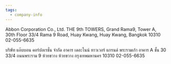 ```yaml
---
tags:
  - company-info
---
```

Abbon Corporation Co., Ltd. 
THE 9th TOWERS, Grand Rama9, Tower A, 30th Floor 
33/4 Rama 9 Road, Huay Kwang, Huay Kwang, Bangkok 10310
02-055-6635

บริษัท แอ๊บบอน คอร์ปอเรชั่น จำกัด 
อาคาร เดอะไนน์ ทาวเวอร์ แกรนด์ พระรามเก้า อาคาร A ชั้น 30 
33/4 ถนนพระราม 9 ห้วยขวาง ห้วยขวาง กรุงเทพมหานคร 10310
02-055-6635